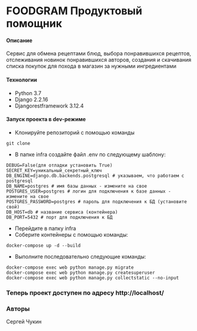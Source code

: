# FOODGRAM Продуктовый помощник
#### Описание
Сервис для обмена рецептами блюд, выбора понравившихся рецептов, отслеживания новинок понравившихся авторов, создания 
и скачивания списка покупок для похода в магазин за нужными ингредиентами

#### Технологии
- Python 3.7
- Django 2.2.16
- Djangorestframework 3.12.4
#### Запуск проекта в dev-режиме
- Клонируйте репозиторий с помощью команды
````
git clone
````

- В папке infra создайте файл .env по следующему шаблону:
````
DEBUG=False(для отладки установить True)
SECRET_KEY=уникальный_секретный_ключ
DB_ENGINE=django.db.backends.postgresql # указываем, что работаем с postgresql
DB_NAME=postgres # имя базы данных - измените на свое
POSTGRES_USER=postgres # логин для подключения к базе данных - измените на свое
POSTGRES_PASSWORD=postgres # пароль для подключения к БД (установите свой)
DB_HOST=db # название сервиса (контейнера)
DB_PORT=5432 # порт для подключения к БД
```` 
 - Перейдите в папку infra
- Соберите контейнеры с помощью команды:
````
docker-compose up -d --build
````
- Выполните последовательно следующие команды:
```
docker-compose exec web python manage.py migrate
docker-compose exec web python manage.py createsuperuser
docker-compose exec web python manage.py collectstatic --no-input
```

### Теперь проект доступен по адресу http://localhost/


### Авторы
Сергей Чукин
